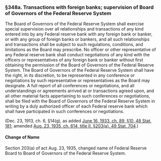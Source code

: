 ### §348a. Transactions with foreign banks; supervision of Board of Governors of the Federal Reserve System ###

The Board of Governors of the Federal Reserve System shall exercise special supervision over all relationships and transactions of any kind entered into by any Federal reserve bank with any foreign bank or banker, or with any group of foreign banks or bankers, and all such relationships and transactions shall be subject to such regulations, conditions, and limitations as the Board may prescribe. No officer or other representative of any Federal reserve bank shall conduct negotiations of any kind with the officers or representatives of any foreign bank or banker without first obtaining the permission of the Board of Governors of the Federal Reserve System. The Board of Governors of the Federal Reserve System shall have the right, in its discretion, to be represented in any conference or negotiations by such representative or representatives as the Board may designate. A full report of all conferences or negotiations, and all understandings or agreements arrived at or transactions agreed upon, and all other material facts appertaining to such conferences or negotiations, shall be filed with the Board of Governors of the Federal Reserve System in writing by a duly authorized officer of each Federal reserve bank which shall have participated in such conferences or negotiations.

(Dec. 23, 1913, ch. 6, §14(g), as added [June 16, 1933, ch. 89, §10, 48 Stat. 181](/statviewer.htm?volume=48&page=181); amended [Aug. 23, 1935, ch. 614, title II, §203(a), 49 Stat. 704](/statviewer.htm?volume=49&page=704).)

#### Change of Name ####

Section 203(a) of act Aug. 23, 1935, changed name of Federal Reserve Board to Board of Governors of the Federal Reserve System.